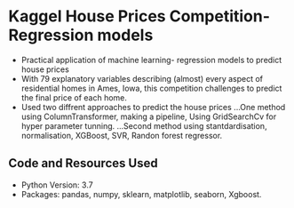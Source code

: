 # Kaggel House Prices Competition- Regression models
* Practical application of machine learning- regression models to predict house prices
* With 79 explanatory variables describing (almost) every aspect of residential homes in Ames, Iowa, this competition challenges to predict the final price of each home.
* Used two diffrent approaches to predict the house prices
...One method using ColumnTransformer, making a pipeline, Using GridSearchCv for hyper parameter tunning.
...Second method using stantdardisation, normalisation, XGBoost, SVR, Randon forest regressor.

## Code and Resources Used
* Python Version: 3.7
* Packages: pandas, numpy, sklearn, matplotlib, seaborn, Xgboost.
